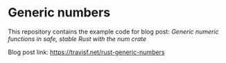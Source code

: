 # Generic numbers

This repository contains the example code for blog post: *Generic numeric functions in safe, stable Rust with the num crate*

Blog post link: <https://travisf.net/rust-generic-numbers>
